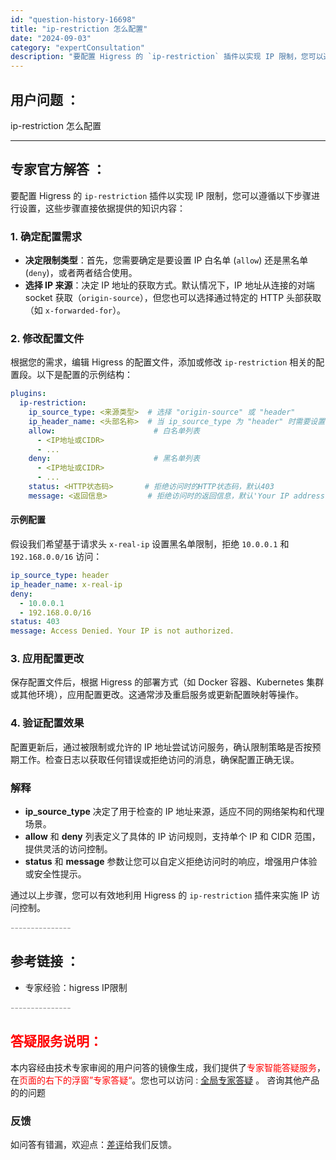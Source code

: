 ```yaml
---
id: "question-history-16698"
title: "ip-restriction 怎么配置"
date: "2024-09-03"
category: "expertConsultation"
description: "要配置 Higress 的 `ip-restriction` 插件以实现 IP 限制，您可以遵循以下步骤进行设置，这些步骤直接依据提供的知识内容：### 1. 确定配置需求- **决定限制类型**：首先，您需要确定是要设置 IP 白名单 (`allow`) 还是黑名单 (`deny`)，或者两者结合"
---
```


## 用户问题 ： 
 ip-restriction 怎么配置  

---------------
## 专家官方解答 ：

要配置 Higress 的 `ip-restriction` 插件以实现 IP 限制，您可以遵循以下步骤进行设置，这些步骤直接依据提供的知识内容：

### 1. 确定配置需求
- **决定限制类型**：首先，您需要确定是要设置 IP 白名单 (`allow`) 还是黑名单 (`deny`)，或者两者结合使用。
- **选择 IP 来源**：决定 IP 地址的获取方式。默认情况下，IP 地址从连接的对端 socket 获取（`origin-source`），但您也可以选择通过特定的 HTTP 头部获取（如 `x-forwarded-for`）。

### 2. 修改配置文件
根据您的需求，编辑 Higress 的配置文件，添加或修改 `ip-restriction` 相关的配置段。以下是配置的示例结构：

```yaml
plugins:
  ip-restriction:
    ip_source_type: <来源类型>  # 选择 "origin-source" 或 "header"
    ip_header_name: <头部名称>  # 当 ip_source_type 为 "header" 时需要设置
    allow:                      # 白名单列表
      - <IP地址或CIDR>
      - ...
    deny:                       # 黑名单列表
      - <IP地址或CIDR>
      - ...
    status: <HTTP状态码>       # 拒绝访问时的HTTP状态码，默认403
    message: <返回信息>         # 拒绝访问时的返回信息，默认'Your IP address is blocked.'
```

#### 示例配置
假设我们希望基于请求头 `x-real-ip` 设置黑名单限制，拒绝 `10.0.0.1` 和 `192.168.0.0/16` 访问：

```yaml
ip_source_type: header
ip_header_name: x-real-ip
deny:
  - 10.0.0.1
  - 192.168.0.0/16
status: 403
message: Access Denied. Your IP is not authorized.
```

### 3. 应用配置更改
保存配置文件后，根据 Higress 的部署方式（如 Docker 容器、Kubernetes 集群或其他环境），应用配置更改。这通常涉及重启服务或更新配置映射等操作。

### 4. 验证配置效果
配置更新后，通过被限制或允许的 IP 地址尝试访问服务，确认限制策略是否按预期工作。检查日志以获取任何错误或拒绝访问的消息，确保配置正确无误。

### 解释
- **ip_source_type** 决定了用于检查的 IP 地址来源，适应不同的网络架构和代理场景。
- **allow** 和 **deny** 列表定义了具体的 IP 访问规则，支持单个 IP 和 CIDR 范围，提供灵活的访问控制。
- **status** 和 **message** 参数让您可以自定义拒绝访问时的响应，增强用户体验或安全性提示。

通过以上步骤，您可以有效地利用 Higress 的 `ip-restriction` 插件来实施 IP 访问控制。


<font color="#949494">---------------</font> 


## 参考链接 ：

* 专家经验：higress IP限制 


 <font color="#949494">---------------</font> 
 


## <font color="#FF0000">答疑服务说明：</font> 

本内容经由技术专家审阅的用户问答的镜像生成，我们提供了<font color="#FF0000">专家智能答疑服务</font>，在<font color="#FF0000">页面的右下的浮窗”专家答疑“</font>。您也可以访问 : [全局专家答疑](https://answer.opensource.alibaba.com/docs/intro) 。 咨询其他产品的的问题

### 反馈
如问答有错漏，欢迎点：[差评](https://ai.nacos.io/user/feedbackByEnhancerGradePOJOID?enhancerGradePOJOId=16699)给我们反馈。
